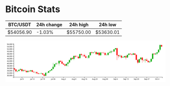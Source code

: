 # Bitcoin Stats

BTC/USDT|24h change|24h high|24h low|
|---|---|---|---|
|$54056.90|-1.03%|$55750.00|$53630.01|

<img src="./chart.svg">
